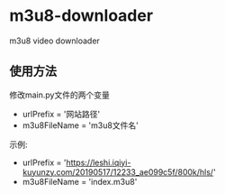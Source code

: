 # m3u8-downloader
m3u8 video downloader

## 使用方法

修改main.py文件的两个变量
* urlPrefix = '网站路径'
* m3u8FileName = 'm3u8文件名'

示例:
* urlPrefix = 'https://leshi.iqiyi-kuyunzy.com/20190517/12233_ae099c5f/800k/hls/'
* m3u8FileName = 'index.m3u8'
